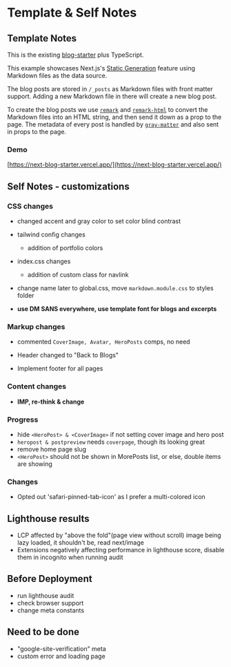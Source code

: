 # Template & Self Notes

## Template Notes

This is the existing [blog-starter](https://github.com/vercel/next.js/tree/canary/examples/blog-starter) plus TypeScript.

This example showcases Next.js's [Static Generation](https://nextjs.org/docs/basic-features/pages) feature using Markdown files as the data source.

The blog posts are stored in `/_posts` as Markdown files with front matter support. Adding a new Markdown file in there will create a new blog post.

To create the blog posts we use [`remark`](https://github.com/remarkjs/remark) and [`remark-html`](https://github.com/remarkjs/remark-html) to convert the Markdown files into an HTML string, and then send it down as a prop to the page. The metadata of every post is handled by [`gray-matter`](https://github.com/jonschlinkert/gray-matter) and also sent in props to the page.

### Demo

[https://next-blog-starter.vercel.app/](https://next-blog-starter.vercel.app/)

## Self Notes - customizations

### CSS changes

- changed accent and gray color to set color blind contrast

- tailwind config changes
  - addition of portfolio colors

- index.css changes
  - addition of custom class for navlink
  
- change name later to global.css, move `markdown.module.css` to styles folder

- **use DM SANS everywhere, use template font for blogs and excerpts**

### Markup changes

- commented `CoverImage, Avatar, HeroPosts` comps, no need

- Header changed to "Back to Blogs"

- Implement footer for all pages

### Content changes

- **IMP, re-think & change**

### Progress

- hide `<HeroPost> & <CoverImage>` if not setting cover image and hero post
- `heropost & postpreview` needs `coverpage`, though its looking great
- remove home page slug
- `<HeroPost>` should not be shown in MorePosts list, or else, double items are showing

### Changes

- Opted out 'safari-pinned-tab-icon' as I prefer a multi-colored icon

## Lighthouse results

- LCP affected by "above the fold"(page view without scroll) image being lazy loaded, it shouldn't be, read next/image
- Extensions negatively affecting performance in lighthouse score, disable them in incognito when running audit

## Before Deployment

- run lighthouse audit
- check browser support
- change meta constants

## Need to be done

- "google-site-verification" meta
- custom error and loading page